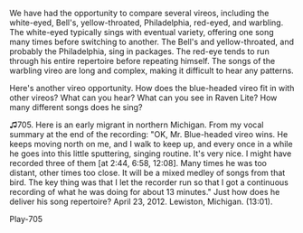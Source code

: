 We have had the opportunity to compare several vireos, including the
white-eyed, Bell's, yellow-throated, Philadelphia, red-eyed, and
warbling. The white-eyed typically sings with eventual variety, offering
one song many times before switching to another. The Bell's and
yellow-throated, and probably the Philadelphia, sing in packages. The
red-eye tends to run through his entire repertoire before repeating
himself. The songs of the warbling vireo are long and complex, making it
difficult to hear any patterns.

Here's another vireo opportunity. How does the blue-headed vireo fit in
with other vireos? What can you hear? What can you see in Raven Lite?
How many different songs does he sing?

♫705. Here is an early migrant in northern Michigan. From my vocal
summary at the end of the recording: "OK, Mr. Blue-headed vireo wins. He
keeps moving north on me, and I walk to keep up, and every once in a
while he goes into this little sputtering, singing routine. It's very
nice. I might have recorded three of them \[at 2:44, 6:58, 12:08\]. Many
times he was too distant, other times too close. It will be a mixed
medley of songs from that bird. The key thing was that I let the
recorder run so that I got a continuous recording of what he was doing
for about 13 minutes." Just how does he deliver his song repertoire?
April 23, 2012. Lewiston, Michigan. (13:01).

Play-705
